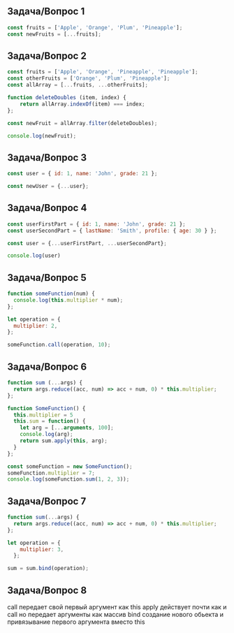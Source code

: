 ## Задача/Вопрос 1
```js
const fruits = ['Apple', 'Orange', 'Plum', 'Pineapple'];
const newFruits = [...fruits];
```

## Задача/Вопрос 2
```js
const fruits = ['Apple', 'Orange', 'Pineapple', 'Pineapple'];
const otherFruits = ['Orange', 'Plum', 'Pineapple'];
const allArray = [...fruits, ...otherFruits];

function deleteDoubles (item, index) {
    return allArray.indexOf(item) === index;
};

const newFruit = allArray.filter(deleteDoubles);

console.log(newFruit);
```

## Задача/Вопрос 3
```js
const user = { id: 1, name: 'John', grade: 21 };

const newUser = {...user};
```

## Задача/Вопрос 4
```js
const userFirstPart = { id: 1, name: 'John', grade: 21 };
const userSecondPart = { lastName: 'Smith', profile: { age: 30 } };

const user = {...userFirstPart, ...userSecondPart};

console.log(user)
```
## Задача/Вопрос 5
```js
function someFunction(num) {
  console.log(this.multiplier * num);
};

let operation = {
  multiplier: 2,
};

someFunction.call(operation, 10); 
```

## Задача/Вопрос 6
```js
function sum (...args) {
  return args.reduce((acc, num) => acc + num, 0) * this.multiplier;
};

function SomeFunction() {
  this.multiplier = 5
  this.sum = function() {
    let arg = [...arguments, 100];
    console.log(arg);
    return sum.apply(this, arg); 
  }
};

const someFunction = new SomeFunction();
someFunction.multiplier = 7;
console.log(someFunction.sum(1, 2, 3));
```
## Задача/Вопрос 7
```js
function sum(...args) {
  return args.reduce((acc, num) => acc + num, 0) * this.multiplier;
};

let operation = {
    multiplier: 3,
  };

sum = sum.bind(operation);
```
## Задача/Вопрос 8

call передает свой первый аргумент как this
apply действует почти как и call но передает аргументы как массив
bind создание нового обьекта и привязывание первого аргумента вместо this